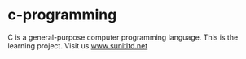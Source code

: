 # c-programming
C is a general-purpose computer programming language. This is the learning project.
Visit us www.sunitltd.net
